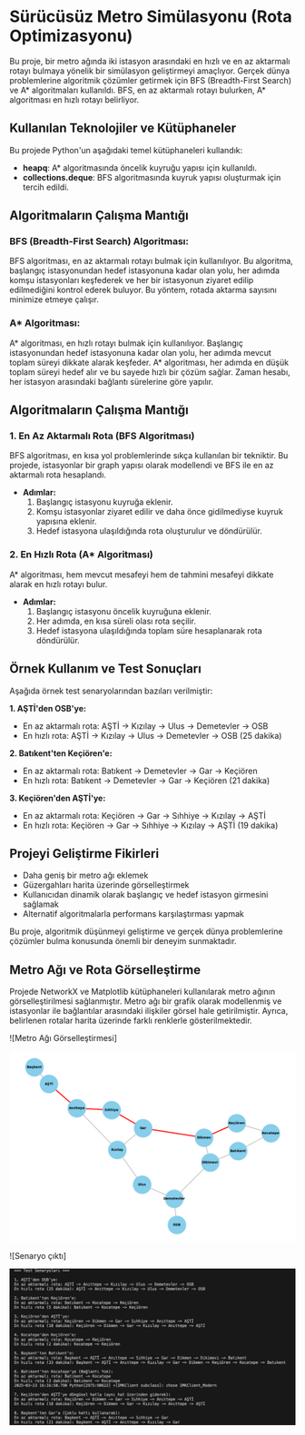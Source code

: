 # Sürücüsüz Metro Simülasyonu (Rota Optimizasyonu)

Bu proje, bir metro ağında iki istasyon arasındaki en hızlı ve en az aktarmalı rotayı bulmaya yönelik bir simülasyon geliştirmeyi amaçlıyor. Gerçek dünya problemlerine algoritmik çözümler getirmek için BFS (Breadth-First Search) ve A* algoritmaları kullanıldı. BFS, en az aktarmalı rotayı bulurken, A* algoritması en hızlı rotayı belirliyor.

## Kullanılan Teknolojiler ve Kütüphaneler
Bu projede Python'un aşağıdaki temel kütüphaneleri kullandık:
- **heapq**: A* algoritmasında öncelik kuyruğu yapısı için kullanıldı.
- **collections.deque**: BFS algoritmasında kuyruk yapısı oluşturmak için tercih edildi.

## Algoritmaların Çalışma Mantığı

### BFS (Breadth-First Search) Algoritması:
BFS algoritması, en az aktarmalı rotayı bulmak için kullanılıyor. Bu algoritma, başlangıç istasyonundan hedef istasyonuna kadar olan yolu, her adımda komşu istasyonları keşfederek ve her bir istasyonun ziyaret edilip edilmediğini kontrol ederek buluyor. Bu yöntem, rotada aktarma sayısını minimize etmeye çalışır.

### A* Algoritması:
A* algoritması, en hızlı rotayı bulmak için kullanılıyor. Başlangıç istasyonundan hedef istasyonuna kadar olan yolu, her adımda mevcut toplam süreyi dikkate alarak keşfeder. A* algoritması, her adımda en düşük toplam süreyi hedef alır ve bu sayede hızlı bir çözüm sağlar. Zaman hesabı, her istasyon arasındaki bağlantı sürelerine göre yapılır.


## Algoritmaların Çalışma Mantığı
### 1. En Az Aktarmalı Rota (BFS Algoritması)
BFS algoritması, en kısa yol problemlerinde sıkça kullanılan bir tekniktir. Bu projede, istasyonlar bir graph yapısı olarak modellendi ve BFS ile en az aktarmalı rota hesaplandı. 
- **Adımlar:**
  1. Başlangıç istasyonu kuyruğa eklenir.
  2. Komşu istasyonlar ziyaret edilir ve daha önce gidilmediyse kuyruk yapısına eklenir.
  3. Hedef istasyona ulaşıldığında rota oluşturulur ve döndürülür.

### 2. En Hızlı Rota (A* Algoritması)
A* algoritması, hem mevcut mesafeyi hem de tahmini mesafeyi dikkate alarak en hızlı rotayı bulur. 
- **Adımlar:**
  1. Başlangıç istasyonu öncelik kuyruğuna eklenir.
  2. Her adımda, en kısa süreli olası rota seçilir.
  3. Hedef istasyona ulaşıldığında toplam süre hesaplanarak rota döndürülür.

## Örnek Kullanım ve Test Sonuçları
Aşağıda örnek test senaryolarından bazıları verilmiştir:

**1. AŞTİ'den OSB'ye:**
- En az aktarmalı rota: AŞTİ -> Kızılay -> Ulus -> Demetevler -> OSB
- En hızlı rota: AŞTİ -> Kızılay -> Ulus -> Demetevler -> OSB (25 dakika)

**2. Batıkent'ten Keçiören'e:**
- En az aktarmalı rota: Batıkent -> Demetevler -> Gar -> Keçiören
- En hızlı rota: Batıkent -> Demetevler -> Gar -> Keçiören (21 dakika)

**3. Keçiören'den AŞTİ'ye:**
- En az aktarmalı rota: Keçiören -> Gar -> Sıhhiye -> Kızılay -> AŞTİ
- En hızlı rota: Keçiören -> Gar -> Sıhhiye -> Kızılay -> AŞTİ (19 dakika)

## Projeyi Geliştirme Fikirleri
- Daha geniş bir metro ağı eklemek
- Güzergahları harita üzerinde görselleştirmek
- Kullanıcıdan dinamik olarak başlangıç ve hedef istasyon girmesini sağlamak
- Alternatif algoritmalarla performans karşılaştırması yapmak

Bu proje, algoritmik düşünmeyi geliştirme ve gerçek dünya problemlerine çözümler bulma konusunda önemli bir deneyim sunmaktadır.

 ## Metro Ağı ve Rota Görselleştirme

Projede NetworkX ve Matplotlib kütüphaneleri kullanılarak metro ağının görselleştirilmesi sağlanmıştır. Metro ağı bir grafik olarak modellenmiş ve istasyonlar ile bağlantılar arasındaki ilişkiler görsel hale getirilmiştir. Ayrıca, belirlenen rotalar harita üzerinde farklı renklerle gösterilmektedir.

![Metro Ağı Görselleştirmesi]

<img src="./Picture/Figure_2.png" width="600">


![Senaryo çıktı]

<img src="./Picture/Figure_3.png" width="600">